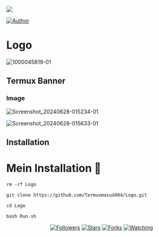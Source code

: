 ![](https://img.shields.io/badge/Termuxmasud404-Logo-yellow?style=for-the-badge&logo=python.svg) 
<p align="center">

<a href="https://github.com/Termuxmasud404"><img title="Author" src="https://img.shields.io/badge/Author-Termuxmasud404-grren.svg?style=for-the-badge&logo=github"></a>
</p>


# Logo 
![1000045819-01](https://github.com/Termuxmasud404/Logo/assets/118968969/f22af5de-39e6-4128-921d-bc2ac8242e2c)


## Termux Banner 

### Image 

![Screenshot_20240628-015234-01](https://github.com/Termuxmasud404/Logo/assets/118968969/e28ca970-eb9b-44e0-86d8-0e66353a5f6c)


![Screenshot_20240628-015633-01](https://github.com/Termuxmasud404/Logo/assets/118968969/a6a09ff7-4d71-4b40-862b-06f52c2e75a1)




## Installation



# Mein Installation 🥀

```
rm -rf Logo

git clone https://github.com/Termuxmasud404/Logo.git

cd Logo

bash Run.sh
```



<p align="center">
<a href="https://github.com/Termuxmasud404/followers"><img title="Followers" src="https://img.shields.io/github/followers/Termuxmasud404?color=blue&style=flat-square"></a>
<a href="https://github.com/Termuxmasud404/World/stargazers/"><img title="Stars" src="https://img.shields.io/github/stars/Termuxmasud404/World?color=green&style=flat-square"></a>
<a href="https://github.com/Termuxmasud404/World/network/members"><img title="Forks" src="https://img.shields.io/github/forks/Termuxmasud404/World?color=orange&style=flat-square"></a>
<a href="https://github.com/Termuxmasud404/World/watchers"><img title="Watching" src="https://img.shields.io/github/watchers/Termuxmasud404/World?label=Watchers&color=black&style=flat-square"></a>
</p>

